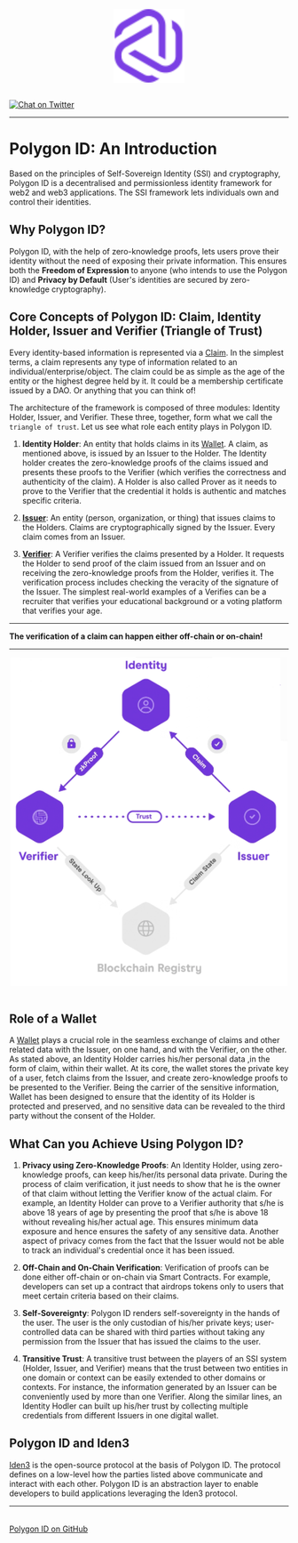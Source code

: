 <div align="center">
<img src="logo.svg" align="center" width="128px"/>
<br /><br />
</div>


<a href="https://twitter.com/0xpolygonid" target="_blank">![Chat on Twitter][ico-twitter]</a>

[ico-twitter]: https://img.shields.io/twitter/url?color=black&label=0xpolygonid&logoColor=black&style=social&url=https%3A%2F%2Ftwitter.com%2F0xpolygonid

[link-twitter]: https://twitter.com/0xpolygonid

---
# Polygon ID: An Introduction

Based on the principles of Self-Sovereign Identity (SSI) and cryptography, Polygon ID is a decentralised and permissionless identity framework for web2 and web3 applications. The SSI framework lets individuals own and control their identities. 

## Why Polygon ID?

Polygon ID, with the help of zero-knowledge proofs, lets users prove their identity without the need of exposing their private information. This ensures both the **Freedom of Expression** to anyone (who intends to use the Polygon ID) and **Privacy by Default** (User's identities are secured by zero-knowledge cryptography).

## Core Concepts of Polygon ID: Claim, Identity Holder, Issuer and Verifier (Triangle of Trust)

Every identity-based information is represented via a [Claim](https://docs.iden3.io/protocol/claims-structure/). In the simplest terms, a claim represents any type of information related to an individual/enterprise/object. The claim could be as simple as the age of the entity or the highest degree held by it. It could be a membership certificate issued by a DAO. Or anything that you can think of!

The architecture of the framework is composed of three modules: Identity Holder, Issuer, and Verifier. These three, together, form what we call the `triangle of trust`. Let us see what role each entity plays in Polygon ID. 

1. **Identity Holder**: An entity that holds claims in its [Wallet](./wallet/wallet-overview.md). A claim, as mentioned above, is issued by an Issuer to the Holder. The Identity holder creates the zero-knowledge proofs of the claims issued and presents these proofs to the Verifier (which verifies the correctness and authenticity of the claim). A Holder is also called Prover as it needs to prove to the Verifier that the credential it holds is authentic and matches specific criteria. 

2. [**Issuer**](./issuer/issuer-overview.md): An entity (person, organization, or thing) that issues claims to the Holders. Claims are cryptographically signed by the Issuer. Every claim comes from an Issuer. 

3. [**Verifier**](./verifier/verifier-overview.md): A Verifier verifies the claims presented by a Holder. It requests the Holder to send proof of the claim issued from an Issuer and on receiving the zero-knowledge proofs from the Holder, verifies it. The verification process includes checking the veracity of the signature of the Issuer. The simplest real-world examples of a Verifies can be a recruiter that verifies your educational background or a voting platform that verifies your age. 

---
**The verification of a claim can happen either off-chain or on-chain!**

---
<div align="center">
<img src= "./imgs/triangle-of-trust-polygonID.png" align="center" width="500"/>
</div>

<br>

## Role of a Wallet

A [Wallet](./wallet/wallet-overview.md) plays a crucial role in the seamless exchange of claims and other related data with the Issuer, on one hand, and with the Verifier, on the other. As stated above, an Identity Holder carries his/her personal data ,in the form of claim, within their wallet. At its core, the wallet stores the private key of a user, fetch claims from the Issuer, and create zero-knowledge proofs to be presented to the Verifier. Being the carrier of the sensitive information, Wallet has been designed to ensure that the identity of its Holder is protected and preserved, and no sensitive data can be revealed to the third party without the consent of the Holder.  

## What Can you Achieve Using Polygon ID?

1. **Privacy using Zero-Knowledge Proofs**: An Identity Holder, using zero-knowledge proofs, can keep his/her/its personal data private. During the process of claim verification, it just needs to show that he is the owner of that claim without letting the Verifier know of the actual claim. For example, an Identity Holder can prove to a Verifier authority that s/he is above 18 years of age by presenting the proof that s/he is above 18 without revealing his/her actual age. This ensures minimum data exposure and hence ensures the safety of any sensitive data. 
Another aspect of privacy comes from the fact that the Issuer would not be able to track an individual's credential once it has been issued. 

2. **Off-Chain and On-Chain Verification**: Verification of proofs can be done either off-chain or on-chain via Smart Contracts. For example, developers can set up a contract that airdrops tokens only to users that meet certain criteria based on their claims.

3. **Self-Sovereignty**: Polygon ID renders self-sovereignty in the hands of the user. The user is the only custodian of his/her private keys; user-controlled data can be shared with third parties without taking any permission from the Issuer that has issued the claims to the user.

4. **Transitive Trust**: A transitive trust between the players of an SSI system (Holder, Issuer, and Verifier) means that the trust between two entities in one domain or context can be easily extended to other domains or contexts. For instance, the information generated by an Issuer can be conveniently used by more than one Verifier. Along the similar lines, an Identity Hodler can built up his/her trust by collecting multiple credentials from different Issuers in one digital wallet. 

## Polygon ID and Iden3

<a href="https://iden3.io/" target="_blank">Iden3</a> is the open-source protocol at the basis of Polygon ID. The protocol defines on a low-level how the parties listed above communicate and interact with each other. Polygon ID is an abstraction layer to enable developers to build applications leveraging the Iden3 protocol.

---

###### <div align="center">
<a href="https://github.com/0xPolygonID" target="_blank">Polygon ID on GitHub</a></div>








